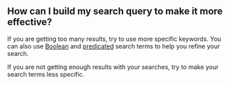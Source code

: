 ## How can I build my search query to make it more effective?

If you are getting too many results, try to use more specific keywords. You can also use [Boolean](/help/searching-for-data?help=boolean) and [predicated](help/searching-for-data?help=predicated) search terms to help you refine your search.

If you are not getting enough results with your searches, try to make your search terms less specific.
